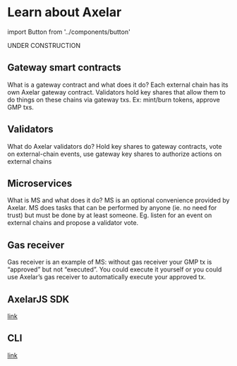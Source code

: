 # Learn about Axelar

import Button from '../components/button'

UNDER CONSTRUCTION

## Gateway smart contracts

What is a gateway contract and what does it do? Each external chain has its own Axelar gateway contract. Validators hold key shares that allow them to do things on these chains via gateway txs. Ex: mint/burn tokens, approve GMP txs.

## Validators

What do Axelar validators do? Hold key shares to gateway contracts, vote on external-chain events, use gateway key shares to authorize actions on external chains

## Microservices

What is MS and what does it do? MS is an optional convenience provided by Axelar. MS does tasks that can be performed by anyone (ie. no need for trust) but must be done by at least someone. Eg. listen for an event on external chains and propose a validator vote.

## Gas receiver

Gas receiver is an example of MS: without gas receiver your GMP tx is “approved” but not “executed”. You could execute it yourself or you could use Axelar’s gas receiver to automatically execute your approved tx.

## AxelarJS SDK

[link](./learn/sdk)

## CLI

[link](./learn/cli)
